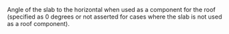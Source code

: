 ﻿Angle of the slab to the horizontal when used as a component for the roof (specified as 0 degrees or not asserted for cases where the slab is not used as a roof component).